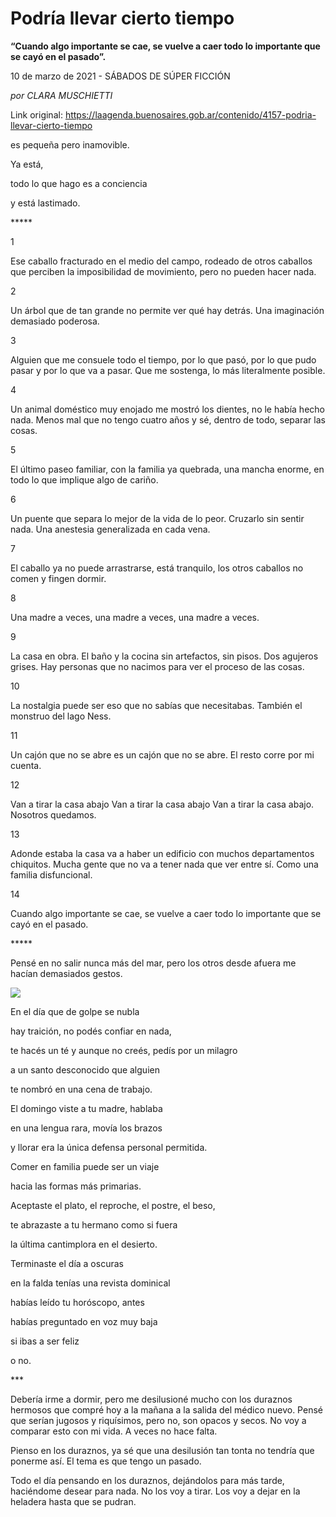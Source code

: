 # Podría llevar cierto tiempo

**“Cuando algo importante se cae, se vuelve a caer todo lo importante que se cayó en el pasado”.**

10 de marzo de 2021 - SÁBADOS DE SÚPER FICCIÓN

_por CLARA MUSCHIETTI_

Link original: https://laagenda.buenosaires.gob.ar/contenido/4157-podria-llevar-cierto-tiempo



es pequeña pero inamovible.




Ya está,




todo lo que hago es a conciencia




y está lastimado.




\*\*\*\*\*




1




Ese caballo fracturado en el medio del campo, rodeado de otros caballos que perciben la imposibilidad de movimiento, pero no pueden hacer nada.




2




Un árbol que de tan grande no permite ver qué hay detrás. Una imaginación demasiado poderosa.




3




Alguien que me consuele todo el tiempo, por lo que pasó, por lo que pudo pasar y por lo que va a pasar. Que me sostenga, lo más literalmente posible.




4




Un animal doméstico muy enojado me mostró los dientes, no le había hecho nada. Menos mal que no tengo cuatro años y sé, dentro de todo, separar las cosas.




5




El último paseo familiar, con la familia ya quebrada, una mancha enorme, en todo lo que implique algo de cariño.




6




Un puente que separa lo mejor de la vida de lo peor. Cruzarlo sin sentir nada. Una anestesia generalizada en cada vena.




7




El caballo ya no puede arrastrarse, está tranquilo, los otros caballos no comen y fingen dormir.




8




Una madre a veces, una madre a veces, una madre a veces.




9




La casa en obra. El baño y la cocina sin artefactos, sin pisos. Dos agujeros grises. Hay personas que no nacimos para ver el proceso de las cosas.




10




La nostalgia puede ser eso que no sabías que necesitabas. También el monstruo del lago Ness.




11




Un cajón que no se abre es un cajón que no se abre. El resto corre por mi cuenta.




12




Van a tirar la casa abajo Van a tirar la casa abajo Van a tirar la casa abajo. Nosotros quedamos.




13




Adonde estaba la casa va a haber un edificio con muchos departamentos chiquitos. Mucha gente que no va a tener nada que ver entre sí. Como una familia disfuncional.




14




Cuando algo importante se cae, se vuelve a caer todo lo importante que se cayó en el pasado.




\*\*\*\*\*




Pensé en no salir nunca más del mar, pero los otros desde afuera me hacían demasiados gestos.




![](https://cdn.flowlikemusic.com/files/images/38606/8389579a-7ccb-4f24-afa9-f28e8b5841c3.jpg)




En el día que de golpe se nubla




hay traición, no podés confiar en nada,




te hacés un té y aunque no creés, pedís por un milagro




a un santo desconocido que alguien




te nombró en una cena de trabajo.




El domingo viste a tu madre, hablaba




en una lengua rara, movía los brazos




y llorar era la única defensa personal permitida.




Comer en familia puede ser un viaje




hacia las formas más primarias.




Aceptaste el plato, el reproche, el postre, el beso,




te abrazaste a tu hermano como si fuera




la última cantimplora en el desierto.




Terminaste el día a oscuras




en la falda tenías una revista dominical




habías leído tu horóscopo, antes




habías preguntado en voz muy baja




si ibas a ser feliz




o no.




\*\*\*




Debería irme a dormir, pero me desilusioné mucho con los duraznos hermosos que compré hoy a la mañana a la salida del médico nuevo. Pensé que serían jugosos y riquísimos, pero no, son opacos y secos. No voy a comparar esto con mi vida. A veces no hace falta.




Pienso en los duraznos, ya sé que una desilusión tan tonta no tendría que ponerme así. El tema es que tengo un pasado.




Todo el día pensando en los duraznos, dejándolos para más tarde, haciéndome desear para nada. No los voy a tirar. Los voy a dejar en la heladera hasta que se pudran.



